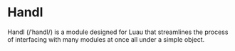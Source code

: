 # Handl
Handl (/ˈhandl/) is a module designed for Luau that streamlines the process of interfacing with many modules at once all under a simple object.
